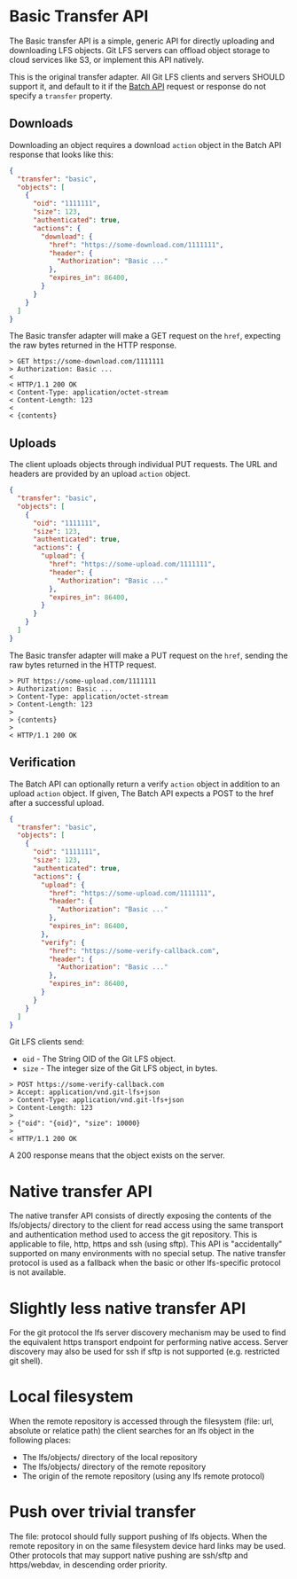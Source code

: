 # Basic Transfer API

The Basic transfer API is a simple, generic API for directly uploading and
downloading LFS objects. Git LFS servers can offload object storage to cloud
services like S3, or implement this API natively.

This is the original transfer adapter. All Git LFS clients and servers SHOULD
support it, and default to it if the [Batch API](./batch.md) request or response
do not specify a `transfer` property.

## Downloads

Downloading an object requires a download `action` object in the Batch API
response that looks like this:

```json
{
  "transfer": "basic",
  "objects": [
    {
      "oid": "1111111",
      "size": 123,
      "authenticated": true,
      "actions": {
        "download": {
          "href": "https://some-download.com/1111111",
          "header": {
            "Authorization": "Basic ..."
          },
          "expires_in": 86400,
        }
      }
    }
  ]
}
```

The Basic transfer adapter will make a GET request on the `href`, expecting the
raw bytes returned in the HTTP response.

```
> GET https://some-download.com/1111111
> Authorization: Basic ...
<
< HTTP/1.1 200 OK
< Content-Type: application/octet-stream
< Content-Length: 123
<
< {contents}
```

## Uploads

The client uploads objects through individual PUT requests. The URL and headers
are provided by an upload `action` object.

```json
{
  "transfer": "basic",
  "objects": [
    {
      "oid": "1111111",
      "size": 123,
      "authenticated": true,
      "actions": {
        "upload": {
          "href": "https://some-upload.com/1111111",
          "header": {
            "Authorization": "Basic ..."
          },
          "expires_in": 86400,
        }
      }
    }
  ]
}
```

The Basic transfer adapter will make a PUT request on the `href`, sending the
raw bytes returned in the HTTP request.

```
> PUT https://some-upload.com/1111111
> Authorization: Basic ...
> Content-Type: application/octet-stream
> Content-Length: 123
>
> {contents}
>
< HTTP/1.1 200 OK
```

## Verification

The Batch API can optionally return a verify `action` object in addition to an
upload `action` object. If given, The Batch API expects a POST to the href
after a successful upload.

```json
{
  "transfer": "basic",
  "objects": [
    {
      "oid": "1111111",
      "size": 123,
      "authenticated": true,
      "actions": {
        "upload": {
          "href": "https://some-upload.com/1111111",
          "header": {
            "Authorization": "Basic ..."
          },
          "expires_in": 86400,
        },
        "verify": {
          "href": "https://some-verify-callback.com",
          "header": {
            "Authorization": "Basic ..."
          },
          "expires_in": 86400,
        }
      }
    }
  ]
}
```

Git LFS clients send:

* `oid` - The String OID of the Git LFS object.
* `size` - The integer size of the Git LFS object, in bytes.

```
> POST https://some-verify-callback.com
> Accept: application/vnd.git-lfs+json
> Content-Type: application/vnd.git-lfs+json
> Content-Length: 123
>
> {"oid": "{oid}", "size": 10000}
>
< HTTP/1.1 200 OK
```

A 200 response means that the object exists on the server.

# Native transfer API

The native transfer API consists of directly exposing the contents of the lfs/objects/ directory to the client for read access using the same transport and authentication method used to access the git repository. This is applicable to file, http, https and ssh (using sftp). This API is "accidentally" supported on many environments with no special setup. The native transfer protocol is used as a fallback when the basic or other lfs-specific protocol is not available.

# Slightly less native transfer API
For the git protocol the lfs server discovery mechanism may be used to find the equivalent https transport endpoint for performing native access. Server discovery may also be used for ssh if sftp is not supported (e.g. restricted git shell).

# Local filesystem
When the remote repository is accessed through the filesystem (file: url, absolute or relatice path) the client searches for an lfs object in the following places:
* The lfs/objects/ directory of the local repository
* The lfs/objects/ directory of the remote repository
* The origin of the remote repository (using any lfs remote protocol)

# Push over trivial transfer
The file: protocol should fully support pushing of lfs objects. When the remote repository in on the same filesystem device hard links may be used. Other protocols that may support native pushing are ssh/sftp and https/webdav, in descending order priority.
